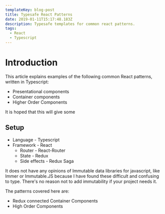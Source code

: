 ```yaml
---
templateKey: blog-post
title: Typesafe React Patterns
date: 2019-01-11T15:17:48.183Z
description: Typesafe templates for common react patterns.
tags:
  - React
  - Typescript
---
```

# Introduction

This article explains examples of the following common React patterns, written in Typescript:

* Presentational components
* Container components
* Higher Order Components

It is hoped that this will give some 

## Setup

* Language - Typescript
* Framework - React
  * Router - React-Router
  * State - Redux
  * Side effects -  Redux Saga

It does not have any opinions of Immutable data libraries for javascript, like Immer or Immutable.JS because I have found these difficult and confusing to type. There's no reason not to add immutability if your project needs it.

The patterns covered here are:

* Redux connected Container Components
* High Order Components
